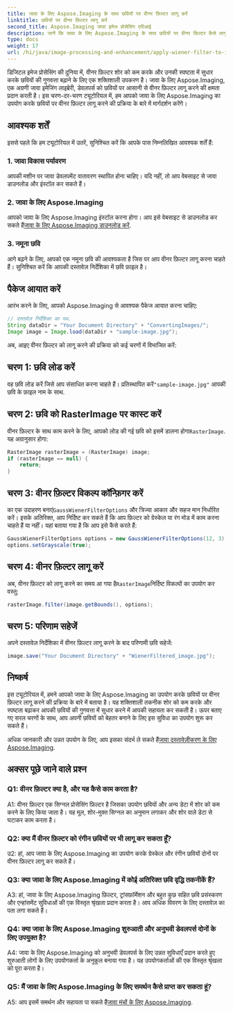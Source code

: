 ```yaml
---
title: जावा के लिए Aspose.Imaging के साथ छवियों पर वीनर फ़िल्टर लागू करें
linktitle: छवियों पर वीनर फ़िल्टर लागू करें
second_title: Aspose.Imaging जावा इमेज प्रोसेसिंग एपीआई
description: जानें कि जावा के लिए Aspose.Imaging के साथ छवियों पर वीनर फ़िल्टर कैसे लागू किया जाए, छवि गुणवत्ता बढ़ाई जाए और शोर को आसानी से कम किया जाए।
type: docs
weight: 17
url: /hi/java/image-processing-and-enhancement/apply-wiener-filter-to-images/
---
```


डिजिटल इमेज प्रोसेसिंग की दुनिया में, वीनर फ़िल्टर शोर को कम करके और उनकी स्पष्टता में सुधार करके छवियों की गुणवत्ता बढ़ाने के लिए एक शक्तिशाली उपकरण है। जावा के लिए Aspose.Imaging, एक अग्रणी जावा इमेजिंग लाइब्रेरी, डेवलपर्स को छवियों पर आसानी से वीनर फ़िल्टर लागू करने की क्षमता प्रदान करती है। इस चरण-दर-चरण ट्यूटोरियल में, हम आपको जावा के लिए Aspose.Imaging का उपयोग करके छवियों पर वीनर फ़िल्टर लागू करने की प्रक्रिया के बारे में मार्गदर्शन करेंगे।

## आवश्यक शर्तें

इससे पहले कि हम ट्यूटोरियल में उतरें, सुनिश्चित करें कि आपके पास निम्नलिखित आवश्यक शर्तें हैं:

### 1. जावा विकास पर्यावरण

आपकी मशीन पर जावा डेवलपमेंट वातावरण स्थापित होना चाहिए। यदि नहीं, तो आप वेबसाइट से जावा डाउनलोड और इंस्टॉल कर सकते हैं।

### 2. जावा के लिए Aspose.Imaging

आपको जावा के लिए Aspose.Imaging इंस्टॉल करना होगा। आप इसे वेबसाइट से डाउनलोड कर सकते हैं[जावा के लिए Aspose.Imaging डाउनलोड करें](https://releases.aspose.com/imaging/java/).

### 3. नमूना छवि

आगे बढ़ने के लिए, आपको एक नमूना छवि की आवश्यकता है जिस पर आप वीनर फ़िल्टर लागू करना चाहते हैं। सुनिश्चित करें कि आपकी दस्तावेज़ निर्देशिका में छवि फ़ाइल है।

## पैकेज आयात करें

आरंभ करने के लिए, आपको Aspose.Imaging से आवश्यक पैकेज आयात करना चाहिए:

```java
// दस्तावेज़ निर्देशिका का पथ.
String dataDir = "Your Document Directory" + "ConvertingImages/";
Image image = Image.load(dataDir + "sample-image.jpg");
```

अब, आइए वीनर फ़िल्टर को लागू करने की प्रक्रिया को कई चरणों में विभाजित करें:

## चरण 1: छवि लोड करें

 वह छवि लोड करें जिसे आप संसाधित करना चाहते हैं। प्रतिस्थापित करें`"sample-image.jpg"` आपकी छवि के फ़ाइल नाम के साथ.

## चरण 2: छवि को RasterImage पर कास्ट करें

 वीनर फ़िल्टर के साथ काम करने के लिए, आपको लोड की गई छवि को इसमें डालना होगा`RasterImage`. यह अग्रानुसार होगा:

```java
RasterImage rasterImage = (RasterImage) image;
if (rasterImage == null) {
    return;
}
```

## चरण 3: वीनर फ़िल्टर विकल्प कॉन्फ़िगर करें

 का एक उदाहरण बनाएं`GaussWienerFilterOptions` और त्रिज्या आकार और सहज मान निर्धारित करें। इसके अतिरिक्त, आप निर्दिष्ट कर सकते हैं कि आप फ़िल्टर को ग्रेस्केल या रंग मोड में काम करना चाहते हैं या नहीं। यहां बताया गया है कि आप इसे कैसे करते हैं:

```java
GaussWienerFilterOptions options = new GaussWienerFilterOptions(12, 3);
options.setGrayscale(true);
```

## चरण 4: वीनर फ़िल्टर लागू करें

 अब, वीनर फ़िल्टर को लागू करने का समय आ गया है`RasterImage`निर्दिष्ट विकल्पों का उपयोग कर वस्तु:

```java
rasterImage.filter(image.getBounds(), options);
```

## चरण 5: परिणाम सहेजें

अपने दस्तावेज़ निर्देशिका में वीनर फ़िल्टर लागू करने के बाद परिणामी छवि सहेजें:

```java
image.save("Your Document Directory" + "WienerFiltered_image.jpg");
```

## निष्कर्ष

इस ट्यूटोरियल में, हमने आपको जावा के लिए Aspose.Imaging का उपयोग करके छवियों पर वीनर फ़िल्टर लागू करने की प्रक्रिया के बारे में बताया है। यह शक्तिशाली तकनीक शोर को कम करके और स्पष्टता बढ़ाकर आपकी छवियों की गुणवत्ता में सुधार करने में आपकी सहायता कर सकती है। ऊपर बताए गए सरल चरणों के साथ, आप अपनी छवियों को बेहतर बनाने के लिए इस सुविधा का उपयोग शुरू कर सकते हैं।

 अधिक जानकारी और उन्नत उपयोग के लिए, आप इसका संदर्भ ले सकते हैं[जावा दस्तावेज़ीकरण के लिए Aspose.Imaging](https://reference.aspose.com/imaging/java/).

## अक्सर पूछे जाने वाले प्रश्न

### Q1: वीनर फ़िल्टर क्या है, और यह कैसे काम करता है?

A1: वीनर फ़िल्टर एक सिग्नल प्रोसेसिंग फ़िल्टर है जिसका उपयोग छवियों और अन्य डेटा में शोर को कम करने के लिए किया जाता है। यह मूल, शोर-मुक्त सिग्नल का अनुमान लगाकर और शोर वाले डेटा से घटाकर काम करता है।

### Q2: क्या मैं वीनर फ़िल्टर को रंगीन छवियों पर भी लागू कर सकता हूँ?

उ2: हां, आप जावा के लिए Aspose.Imaging का उपयोग करके ग्रेस्केल और रंगीन छवियों दोनों पर वीनर फ़िल्टर लागू कर सकते हैं।

### Q3: क्या जावा के लिए Aspose.Imaging में कोई अतिरिक्त छवि वृद्धि तकनीकें हैं?

A3: हां, जावा के लिए Aspose.Imaging फ़िल्टर, ट्रांसफ़ॉर्मेशन और बहुत कुछ सहित छवि प्रसंस्करण और एन्हांसमेंट सुविधाओं की एक विस्तृत श्रृंखला प्रदान करता है। आप अधिक विवरण के लिए दस्तावेज़ का पता लगा सकते हैं।

### Q4: क्या जावा के लिए Aspose.Imaging शुरुआती और अनुभवी डेवलपर्स दोनों के लिए उपयुक्त है?

A4: जावा के लिए Aspose.Imaging को अनुभवी डेवलपर्स के लिए उन्नत सुविधाएँ प्रदान करते हुए शुरुआती लोगों के लिए उपयोगकर्ता के अनुकूल बनाया गया है। यह उपयोगकर्ताओं की एक विस्तृत श्रृंखला को पूरा करता है।

### Q5: मैं जावा के लिए Aspose.Imaging के लिए समर्थन कैसे प्राप्त कर सकता हूं?

 A5: आप इसमें समर्थन और सहायता पा सकते हैं[जावा मंचों के लिए Aspose.Imaging](https://forum.aspose.com/).